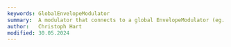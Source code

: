 ```yaml
---
keywords: GlobalEnvelopeModulator
summary:  A modulator that connects to a global EnvelopeModulator (eg. AHDSR).
author:   Christoph Hart
modified: 30.05.2024
---
```

